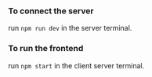 ### To connect the server
run `npm run dev` in the server terminal.

### To run the frontend
run `npm start` in the client server terminal.